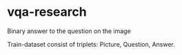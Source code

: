 # vqa-research
Binary answer to the question on the image

Train-dataset consist of triplets: Picture, Question, Answer.
